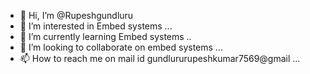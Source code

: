 - 👋 Hi, I’m @Rupeshgundluru
- 👀 I’m interested in Embed systems ...
- 🌱 I’m currently learning Embed systems ..
- 💞️ I’m looking to collaborate on embed systems ...
- 📫 How to reach me on mail id  gundlururupeshkumar7569@gmail ...

<!---
Rupeshgundluru/Rupeshgundluru is a ✨ special ✨ repository because its `README.md` (this file) appears on your GitHub profile.
You can click the Preview link to take a look at your changes.
--->
